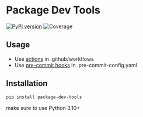 # Package Dev Tools
[![PyPI version](https://badge.fury.io/py/package-dev-tools.svg)](https://badge.fury.io/py/package-dev-tools)
![Coverage](https://img.shields.io/badge/Coverage-100%25-brightgreen)
## Usage
* Use [actions](https://github.com/quintenroets/package-dev-tools/tree/main/actions) in .github/workflows
* Use [pre-commit hooks](https://github.com/quintenroets/package-dev-tools/tree/main/.pre-commit-hooks.yaml) in .pre-commit-config.yaml
## Installation
```shell
pip install package-dev-tools
```
make sure to use Python 3.10+
